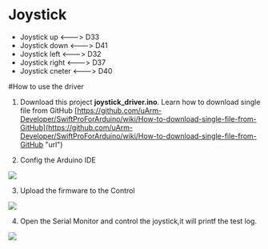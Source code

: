 # Joystick

- Joystick up 		<---> D33
- Joystick down 	<---> D41
- Joystick left     <---> D32
- Joystick right   	<---> D37
- Joystick cneter	<---> D40

#How to use the driver
1. Download this project **joystick_driver.ino**. 
   Learn how to download single file from GitHub [https://github.com/uArm-Developer/SwiftProForArduino/wiki/How-to-download-single-file-from-GitHub](https://github.com/uArm-Developer/SwiftProForArduino/wiki/How-to-download-single-file-from-GitHub "url")

2. Config the Arduino IDE

![](https://github.com/uArm-Developer/Controller/blob/master/driver/joystick_driver/image/tool_set.jpg)

3. Upload the firmware to the Control

![](https://github.com/uArm-Developer/Controller/blob/master/driver/joystick_driver/image/upload.jpg)

4. Open the Serial Monitor and control the joystick,it will printf the test log.

![](https://github.com/uArm-Developer/Controller/blob/master/driver/joystick_driver/image/serial_monitor.jpg)
 
